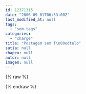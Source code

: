 ```yaml
---
id: 12371315
date: "2006-09-01T06:53:00Z"
last_modified_at: null
tags:
  - "sem-tags"
categories:
  - "charge"
title: "Postagem sem T\u00edtulo"
sutia: null
chapeu: null
autor: null
imagem: null
---
```

{% raw %}
<p> </p>
{% endraw %}